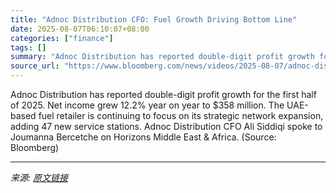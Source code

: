 ```yaml
---
title: "Adnoc Distribution CFO: Fuel Growth Driving Bottom Line"
date: 2025-08-07T06:10:07+08:00
categories: ["finance"]
tags: []
summary: "Adnoc Distribution has reported double-digit profit growth for the first half of 2025. Net income grew 12.2% year on year to $358 million. The UAE-based fuel retailer is continuing to focus on its str"
source_url: "https://www.bloomberg.com/news/videos/2025-08-07/adnoc-distribution-cfo-fuel-growth-driving-bottom-line-video"
---
```


Adnoc Distribution has reported double-digit profit growth for the first half of 2025. Net income grew 12.2% year on year to $358 million. The UAE-based fuel retailer is continuing to focus on its strategic network expansion, adding 47 new service stations. Adnoc Distribution CFO Ali Siddiqi spoke to Joumanna Bercetche on Horizons Middle East & Africa. (Source: Bloomberg)

---

*来源: [原文链接](https://www.bloomberg.com/news/videos/2025-08-07/adnoc-distribution-cfo-fuel-growth-driving-bottom-line-video)*

